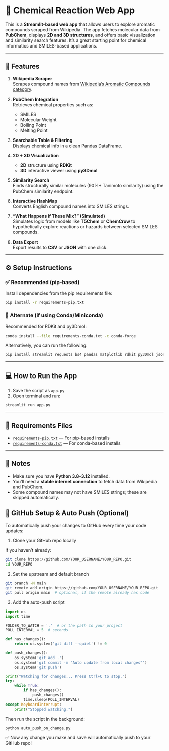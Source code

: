 # 🧪 Chemical Reaction Web App

This is a **Streamlit-based web app** that allows users to explore aromatic compounds scraped from Wikipedia. The app fetches molecular data from **PubChem**, displays **2D and 3D structures**, and offers basic visualization and similarity search features. It’s a great starting point for chemical informatics and SMILES-based applications.

---

## 🚀 Features

1. **Wikipedia Scraper**  
   Scrapes compound names from [Wikipedia’s Aromatic Compounds category](https://en.wikipedia.org/wiki/Category:Aromatic_compounds).

2. **PubChem Integration**  
   Retrieves chemical properties such as:
   - SMILES
   - Molecular Weight
   - Boiling Point
   - Melting Point

3. **Searchable Table & Filtering**  
   Displays chemical info in a clean Pandas DataFrame.

4. **2D + 3D Visualization**  
   - **2D** structure using **RDKit**  
   - **3D** interactive viewer using **py3Dmol**

5. **Similarity Search**  
   Finds structurally similar molecules (90%+ Tanimoto similarity) using the PubChem similarity endpoint.

6. **Interactive HashMap**  
   Converts English compound names into SMILES strings.

7. **“What Happens if These Mix?” (Simulated)**  
   Simulates logic from models like **T5Chem** or **ChemCrow** to hypothetically explore reactions or hazards between selected SMILES compounds.

8. **Data Export**  
   Export results to **CSV** or **JSON** with one click.

---

## ⚙️ Setup Instructions

### ✅ Recommended (pip-based)
Install dependencies from the pip requirements file:
```bash
pip install -r requirements-pip.txt
```

### 🧪 Alternate (if using Conda/Miniconda)
Recommended for RDKit and py3Dmol:
```bash
conda install --file requirements-conda.txt -c conda-forge
```

Alternatively, you can run the following:

```bash
pip install streamlit requests bs4 pandas matplotlib rdkit py3Dmol json
```

---

## 💻 How to Run the App

1. Save the script as `app.py`  
2. Open terminal and run:
```bash
streamlit run app.py
```

---

## 📂 Requirements Files

- [`requirements-pip.txt`](./requirements-pip.txt) — For pip-based installs
- [`requirements-conda.txt`](./requirements-conda.txt) — For conda-based installs

---

## 📝 Notes

- Make sure you have **Python 3.8–3.12** installed.
- You’ll need a **stable internet connection** to fetch data from Wikipedia and PubChem.
- Some compound names may not have SMILES strings; these are skipped automatically.

## 🧩 GitHub Setup & Auto Push (Optional)
To automatically push your changes to GitHub every time your code updates:

1. Clone your GitHub repo locally

If you haven’t already:

```bash
git clone https://github.com/YOUR_USERNAME/YOUR_REPO.git
cd YOUR_REPO
```

2. Set the upstream and default branch

```bash
git branch -M main
git remote add origin https://github.com/YOUR_USERNAME/YOUR_REPO.git
git pull origin main  # optional, if the remote already has code
```

3. Add the auto-push script

```python
import os
import time

FOLDER_TO_WATCH = '.'  # or the path to your project
POLL_INTERVAL = 5  # seconds

def has_changes():
    return os.system('git diff --quiet') != 0

def push_changes():
    os.system('git add .')
    os.system('git commit -m "Auto update from local changes"')
    os.system('git push')

print("Watching for changes... Press Ctrl+C to stop.")
try:
    while True:
        if has_changes():
            push_changes()
        time.sleep(POLL_INTERVAL)
except KeyboardInterrupt:
    print("Stopped watching.")
```

Then run the script in the background:
```bash
python auto_push_on_change.py
```

✅ Now any change you make and save will automatically push to your GitHub repo!